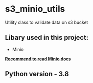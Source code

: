 # s3_minio_utils
Utility class to validate data on s3 bucket


## Libary used in this project:

- Minio

[**Recommend to read Minio docs**](https://docs.min.io/docs/python-client-quickstart-guide.html)

## Python version - 3.8
